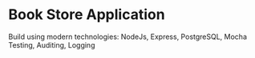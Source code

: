 # Book Store Application

Build using modern technologies: NodeJs, Express, PostgreSQL, Mocha Testing, Auditing, Logging
